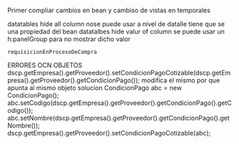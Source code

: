 Primer compliar cambios en bean y cambiso de vistas en temporales

datatables hide all column
	nose puede usar a nivel de datalle tiene que se una propiedad del bean
datatalbes hide valur of column
	se puede usar un h:panelGroup para no mostrar dicho valor

	requisicionEnProcesoDeCompra
ERRORES OCN OBJETOS
	dscp.getEmpresa().getProveedor().setCondicionPagoCotizable(dscp.getEmpresa().getProveedor().getCondicionPago());
		modifica el mismo por que apunta al mismo objeto
	solucion 
		CondicionPago abc = new CondicionPago();
					abc.setCodigo(dscp.getEmpresa().getProveedor().getCondicionPago().getCodigo());
					abc.setNombre(dscp.getEmpresa().getProveedor().getCondicionPago().getNombre());
					dscp.getEmpresa().getProveedor().setCondicionPagoCotizable(abc);
		